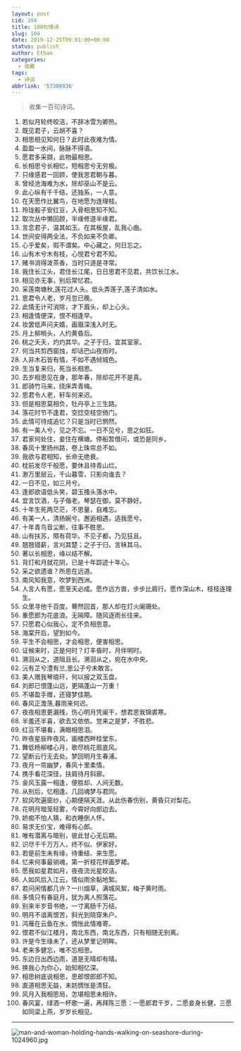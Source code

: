 ```yaml
---
layout: post
cid: 104
title: 100句情诗
slug: 104
date: 2019-12-25T09:01:00+00:00
status: publish
author: Ethan
categories:
  - 收藏
tags:
  - 诗词
abbrlink: '57308936'
---
```




> 收集一百句诗词。

<!--more-->

1. 若似月轮终皎洁，不辞冰雪为卿热。
2. 既见君子，云胡不喜？
3. 相思相见知何日？此时此夜难为情。
4. 盈盈一水间，脉脉不得语。
5. 愿君多采撷，此物最相思。
6. 长相思兮长相忆，短相思兮无穷极。
7. 只缘感君一回顾，使我思君朝与暮。
8. 曾经沧海难为水，除却巫山不是云。
9. 此心纵有千千结，还独系，一人意。
10. 在天愿作比翼鸟，在地愿为连理枝。
11. 玲珑骰子安红豆，入骨相思知不知。
12. 取次丛中懒回顾，半缘修道半缘君。
13. 言念君子，温其如玉。在其板屋，乱我心曲。
14. 世间安得两全法，不负如来不负卿。
15. 心乎爱矣，瑕不谓矣。中心藏之，何日忘之。
16. 山有木兮木有枝，心悦君兮君不知。
17. 赌书消得泼茶香，当时只道是寻常。
18. 我住长江头，君住长江尾，日日思君不见君，共饮长江水。
19. 相见亦无事，别后常忆君。
20. 采莲南塘秋,莲花过人头。低头弄莲子,莲子清如水。
21. 思君令人老，岁月忽已晚。
22. 此情无计可消除，才下眉头，却上心头。
23. 相逢情便深，恨不相逢早。
24. 妆罢低声问夫婿，画眉深浅入时无。
25. 月上柳梢头，人约黄昏后。
26. 桃之夭夭，灼灼其华。之子于归，宜其室家。
27. 何当共剪西窗烛，却话巴山夜雨时。
28. 人非木石皆有情，不如不遇倾城色。
29. 生当复来归，死当长相思。
30. 去岁相思见在身，那年春，除却花开不是真。
31. 郎骑竹马来，绕床弄青梅。
32. 思君令人老，轩车何来迟。
33. 但是相思莫相负，牡丹亭上三生路。
34. 落花时节不逢君，空捻空枝空倚门。
35. 此情可待成追忆？只是当时已惘然。
36. 有一美人兮，见之不忘。一日不见兮，思之如狂。
37. 君家何处住，妾住在横塘。停船暂借问，或恐是同乡。
38. 春风十里扬州路，卷上珠帘总不如。
39. 我欲与君相知，长命无绝衰。
40. 枕前发尽千般愿，要休且待青山烂。
41. 渺万里层云，千山暮雪，只影向谁去？
42. 一日不见，如三月兮。
43. 逢郎欲语低头笑，碧玉搔头落水中。
44. 宜言饮酒，与子偕老。琴瑟在御，莫不静好。
45. 十年生死两茫茫，不思量，自难忘。
46. 有美一人，清扬婉兮。邂逅相遇，适我愿兮。
47. 十年青鸟音尘断，往事不胜思。
48. 山有扶苏，隰有荷华。不见子都，乃见狂且。
49. 翘翘错薪，言刈其楚；之子于归，言秣其马。
50. 著以长相思，缘以结不解。
51. 背灯和月就花阴，已是十年踪迹十年心。
52. 采之欲遗谁？所思在远道。
53. 南风知我意，吹梦到西洲。
54. 人言人有愿，愿至天必成。愿作远方兽，步步比肩行。愿作深山木，枝枝连理生。
55. 众里寻他千百度。蓦然回首，那人却在灯火阑珊处。
56. 重愿郎为花底浪。无隔障。随风逐雨长往来。
57. 只愿君心似我心，定不负相思意。
58. 海棠开后，望到如今。
59. 平生不会相思，才会相思，便害相思。
60. 证候来时，正是何时？灯丰昏时，月伴明时。
61. 溯洄从之，道阻且长。溯洄从之，宛在水中央。
62. 沅有芷兮澧有兰,思公子兮未敢言。
63. 美人赠我琴琅玕，何以报之双玉盘。
64. 刘郎已恨蓬山远，更隔蓬山一万重！
65. 不堪盈手赠，还寝梦佳期。
66. 春风正澹荡,暮雨来何迟。
67. 夜夜相思更漏残，伤心明月凭阑干，想君思我锦裘寒。
68. 半羞还半喜，欲去又依依。觉来之是梦，不胜悲。
69. 红豆不堪看，满眼相思泪。
70. 昨夜星辰昨夜风，画楼西畔桂堂东。
71. 舞低杨柳楼心月，歌尽桃花扇底风。
72. 望断云行无去处。梦回明月生春浦。
73. 夜月一帘幽梦，春风十里柔情。
74. 携手看花深径，扶肩待月斜廊。
75. 金风玉露一相逢，便胜却、人间无数。
76. 从别后，忆相逢。几回魂梦与君同。
77. 软风吹遍窗纱，心期便隔天涯。从此伤春伤别，黄昏只对梨花。
78. 花明月暗笼轻雾，今霄好向郎边去。
79. 娇痴不怕人猜，和衣睡倒人怀。
80. 易求无价宝，难得有心郎。
81. 唯有潜离与暗别，彼此甘心无后期。
82. 识尽千千万万人，终不似、伊家好。
83. 若是前生未有缘，待重结、来生愿。
84. 忆来何事最销魂，第一折枝花样画罗裙。
85. 愿我如星君如月，夜夜流光星皎洁。
86. 人如风后入江云，情似雨余黏地絮。
87. 若问闲情都几许？一川烟草，满城风絮，梅子黄时雨。
88. 多情只有春庭月，犹为离人照落花。
89. 别来半岁音书绝，一寸离肠千万结。
90. 明月不谙离恨苦，斜光到晓穿朱户。
91. 鸿雁在云鱼在水，惆怅此情难寄。
92. 恨君不似江楼月，南北东西，南北东西，只有相随无别离。
93. 许是今生缘未了，还从梦里记明眸。
94. 老来多健忘，唯不忘相思。
95. 东边日出西边雨，道是无晴却有晴。
96. 换我心为你心，始知相忆深。
97. 相思树底说相思，思郎恨郎郎不知。
98. 直道相思无益，未妨惆怅是清狂。
99. 风月入我相思局，怎堪相思未相许。
100. 春风宴，绿酒一杯歌一遍，再拜陈三愿：一愿郎君千岁，二愿妾身长健，三愿如同梁上燕，岁岁长相见。  

***

![man-and-woman-holding-hands-walking-on-seashore-during-1024960.jpg](https://i.loli.net/2019/12/25/j7RDPwTmbEMAUNv.jpg)




